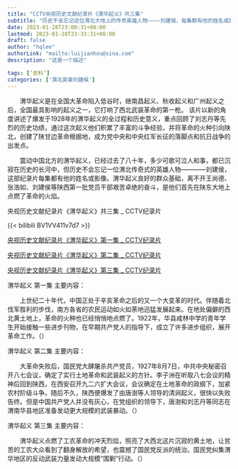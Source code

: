 ```yaml
---
title: "CCTV央视历史文献纪录片《渭华起义》共三集"
subtitle: "历史不会忘记这位渭北大地上的传奇英雄人物————刘建侯，每集都有他的姓名或影像。渭华起义良好的群众基础，离不开王尚德、张浩如、刘建侯等陕西第一批党员干部艰苦卓绝的奋斗。"
date: 2023-01-28T23:00:31+08:00
lastmod: 2023-01-28T23:33:31+08:00
draft: false
author: "hqlee"
authorLink: "mailto:luijianhou@sina.com"
description: "这是一个描述"

tags: [‘史料’]
categories: ['渭北英豪刘建侯']
---
```


　　渭华起义是在全国大革命陷入低谷时，继南昌起义、秋收起义和广州起义之后，全国最具影响的起义之一，它打响了西北武装革命的第一枪。 该片以新的角度讲述了爆发于1928年的渭华起义的全过程和历史意义，重点回顾了刘志丹等先烈的历史功绩，通过这次起义他们积累了丰富的斗争经验，并将革命的火种引向陕北，创建了陕甘边革命根据地，成为党中央和中央红军长征的落脚点和抗日战争的出发点。

　　震动中国北方的渭华起义，已经过去了八十年，多少可歌可泣人和事，都已沉寂在历史的长河中，但历史不会忘记一位渭北传奇式的英雄人物————刘建侯，这部纪录片每集都有他的姓名或影像。渭华起义良好的群众基础，离不开王尚德、张浩如、刘建侯等陕西第一批党员干部艰苦卓绝的奋斗，是他们首先在陕东大地上点燃了革命的火焰。


央视历史文献纪录片《渭华起义》共三集 _ CCTV纪录片

{{< bilibili BV1VV411v7d7 >}}


[央视历史文献纪录片《渭华起义》第一集 _ CCTV纪录片](https://tv.cctv.com/2016/12/20/VIDEh7ueokjB2XV5jwTbngNd161220.shtml)


[央视历史文献纪录片《渭华起义》第二集 _ CCTV纪录片](https://tv.cctv.com/2016/12/21/VIDENa7aQExseNxHkqe646TU161221.shtml)

[央视历史文献纪录片《渭华起义》第三集 _ CCTV纪录片](https://tv.cctv.com/2016/12/22/VIDExizFLKPNYhlCgtIxdukl161222.shtml)


渭华起义 第一集 主要内容： 

　　上世纪二十年代，中国正处于辛亥革命之后的又一个大变革的时代。伴随着北伐军胜利的步伐，南方各省的农民运动如火如荼地迅猛发展起来。在地处偏僻的西北黄土地上，革命的火种也已经悄悄地点燃了。1922年，华县咸林中学的青年学生开始接触一些进步刊物，在早期共产党人的指导下，成立了许多进步组织，展开革命工作。（）

渭华起义 第二集 主要内容：

　　大革命失败后，国民党大肆屠杀共产党员，1927年8月7日，中共中央秘密召开八七会议，确定了实行土地革命和武装起义的方针。李子洲在听取八七会议的精神后回到陕西，在西安召开九二六扩大会议，会议确定在土地革命的政纲下，加紧农村阶级斗争。随后不久，陕西便爆发了由唐澍等人领导的清涧起义，很快以失败告终。但是中国共产党人并没有灰心，在党组织的领导下，唐澍和刘志丹等同志在渭南华县地区准备发动更大规模的武装暴动。（）

渭华起义 第三集  主要内容：

　　渭华起义点燃了工农革命的冲天烈焰，照亮了大西北这片沉寂的黄土地，让贫苦的工农大众看到了翻身解放的希望，也震撼了国民党反派的统治。国民党纠集渭华地区的反动武装力量发动大规模“围剿”行动。（）
